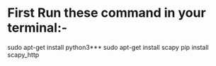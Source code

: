 

# First Run these command in your terminal:-


sudo apt-get install python3***
sudo apt-get install scapy
pip install scapy_http



